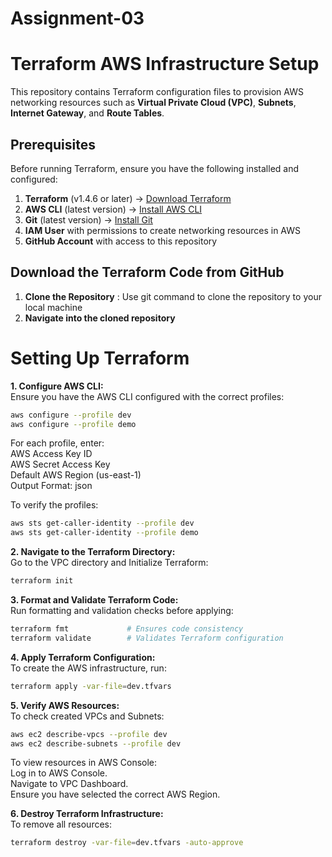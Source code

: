 # Assignment-03  

# **Terraform AWS Infrastructure Setup**

This repository contains Terraform configuration files to provision AWS networking resources such as **Virtual Private Cloud (VPC)**, **Subnets**, **Internet Gateway**, and **Route Tables**.

## **Prerequisites**
Before running Terraform, ensure you have the following installed and configured:

1. **Terraform** (v1.4.6 or later) → [Download Terraform](https://developer.hashicorp.com/terraform/downloads)
2. **AWS CLI** (latest version) → [Install AWS CLI](https://docs.aws.amazon.com/cli/latest/userguide/install-cliv2.html)
3. **Git** (latest version) → [Install Git](https://git-scm.com/)
4. **IAM User** with permissions to create networking resources in AWS
5. **GitHub Account** with access to this repository

## **Download the Terraform Code from GitHub**
1. **Clone the Repository** : Use git command to clone the repository to your local machine
2. **Navigate into the cloned repository**

# Setting Up Terraform

**1. Configure AWS CLI:**   
Ensure you have the AWS CLI configured with the correct profiles:

```bash
aws configure --profile dev
aws configure --profile demo
```

For each profile, enter:   
AWS Access Key ID   
AWS Secret Access Key   
Default AWS Region (us-east-1)   
Output Format: json   

To verify the profiles:

```bash
aws sts get-caller-identity --profile dev
aws sts get-caller-identity --profile demo
```

**2. Navigate to the Terraform Directory:**   
Go to the VPC directory and Initialize Terraform:

```bash
terraform init
```

**3. Format and Validate Terraform Code:**   
Run formatting and validation checks before applying:

```bash
terraform fmt             # Ensures code consistency
terraform validate        # Validates Terraform configuration
```

**4. Apply Terraform Configuration:**   
To create the AWS infrastructure, run:

```bash
terraform apply -var-file=dev.tfvars
```

**5. Verify AWS Resources:**   
To check created VPCs and Subnets:

```bash
aws ec2 describe-vpcs --profile dev
aws ec2 describe-subnets --profile dev
```

To view resources in AWS Console:   
Log in to AWS Console.   
Navigate to VPC Dashboard.   
Ensure you have selected the correct AWS Region.   

**6. Destroy Terraform Infrastructure:**   
To remove all resources:

```bash
terraform destroy -var-file=dev.tfvars -auto-approve
```